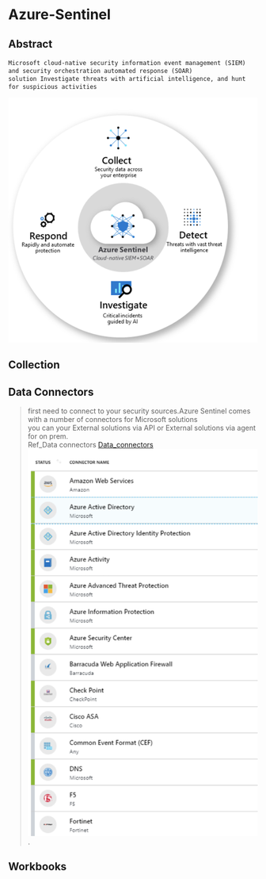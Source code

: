Azure-Sentinel
=========

Abstract
--------
    Microsoft cloud-native security information event management (SIEM) and security orchestration automated response (SOAR) 
    solution Investigate threats with artificial intelligence, and hunt for suspicious activities    
![alt text](https://github.com/Maboalenen/Azure_Sentinel/blob/main/sentinel.png?raw=true)

Collection
--------

Data Connectors
-----
  > first need to connect to your security sources.Azure Sentinel comes with a number of connectors for Microsoft solutions  
  > you can your External solutions via API or External solutions via agent for on prem.  
  > Ref_Data connectors <a href='https://docs.microsoft.com/en-us/azure/sentinel/connect-data-sources' target='_blank'>Data_connectors</a>   
![alt text](https://github.com/Maboalenen/Azure_Sentinel/blob/main/connectors.png?raw=true). 

Workbooks
----
